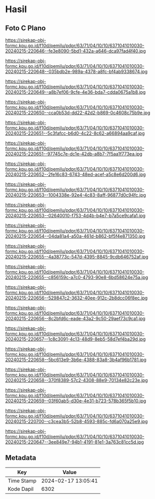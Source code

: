 # Hasil

## Foto C Plano

https://sirekap-obj-formc.kpu.go.id/f10d/pemilu/pdpr/63/71/04/10/10/6371041010030-20240215-220646--fe3e8090-5bd1-432a-a646-dca97fad4f40.jpg

https://sirekap-obj-formc.kpu.go.id/f10d/pemilu/pdpr/63/71/04/10/10/6371041010030-20240215-220648--035bdb2e-989a-4378-a8fc-bf4ab9338674.jpg

https://sirekap-obj-formc.kpu.go.id/f10d/pemilu/pdpr/63/71/04/10/10/6371041010030-20240215-220649--a8b7ef06-9cfe-4e36-bda7-cdda0675a1b8.jpg

https://sirekap-obj-formc.kpu.go.id/f10d/pemilu/pdpr/63/71/04/10/10/6371041010030-20240215-220650--cca0b53d-dd22-42d2-b869-0c4608c75b9e.jpg

https://sirekap-obj-formc.kpu.go.id/f10d/pemilu/pdpr/63/71/04/10/10/6371041010030-20240215-220651--5c3fafcc-b6d0-4c22-8c62-a66894aa9caf.jpg

https://sirekap-obj-formc.kpu.go.id/f10d/pemilu/pdpr/63/71/04/10/10/6371041010030-20240215-220651--97745c7e-dc1e-42db-a8b7-7f5aa1f773ea.jpg

https://sirekap-obj-formc.kpu.go.id/f10d/pemilu/pdpr/63/71/04/10/10/6371041010030-20240215-220652--2fe16c83-6743-48ed-acef-a5c8e6d200d6.jpg

https://sirekap-obj-formc.kpu.go.id/f10d/pemilu/pdpr/63/71/04/10/10/6371041010030-20240215-220653--1004338e-92e4-4c83-8aff-96877d0c94fc.jpg

https://sirekap-obj-formc.kpu.go.id/f10d/pemilu/pdpr/63/71/04/10/10/6371041010030-20240215-220653--02640010-f753-4d4b-b4e7-b7a5ce9cafa1.jpg

https://sirekap-obj-formc.kpu.go.id/f10d/pemilu/pdpr/63/71/04/10/10/6371041010030-20240215-220654--04da81a4-a50a-461d-b862-bf5f4e871350.jpg

https://sirekap-obj-formc.kpu.go.id/f10d/pemilu/pdpr/63/71/04/10/10/6371041010030-20240215-220655--4a38773c-547d-4395-8845-9cdb646752af.jpg

https://sirekap-obj-formc.kpu.go.id/f10d/pemilu/pdpr/63/71/04/10/10/6371041010030-20240215-220655--c856159c-a7c0-4793-90e8-6bd58624e75a.jpg

https://sirekap-obj-formc.kpu.go.id/f10d/pemilu/pdpr/63/71/04/10/10/6371041010030-20240215-220656--529847c2-3632-40ee-912c-2b8dcc06f8ec.jpg

https://sirekap-obj-formc.kpu.go.id/f10d/pemilu/pdpr/63/71/04/10/10/6371041010030-20240215-220656--8c2bfd6c-eade-43a2-9c50-29aef73c9ca1.jpg

https://sirekap-obj-formc.kpu.go.id/f10d/pemilu/pdpr/63/71/04/10/10/6371041010030-20240215-220657--1c8c3091-4c13-48d9-8eb5-58d7ef4ba29d.jpg

https://sirekap-obj-formc.kpu.go.id/f10d/pemilu/pdpr/63/71/04/10/10/6371041010030-20240215-220658--5bc613e9-3b6e-4388-83a8-3b4af96b1781.jpg

https://sirekap-obj-formc.kpu.go.id/f10d/pemilu/pdpr/63/71/04/10/10/6371041010030-20240215-220658--370f8389-57c2-4308-88e9-70134e82c23e.jpg

https://sirekap-obj-formc.kpu.go.id/f10d/pemilu/pdpr/63/71/04/10/10/6371041010030-20240215-220659--03f60ab5-d30e-4e31-b723-578b365f5b10.jpg

https://sirekap-obj-formc.kpu.go.id/f10d/pemilu/pdpr/63/71/04/10/10/6371041010030-20240215-220700--c3cea3b5-52b8-4593-885c-fd6a070a25e9.jpg

https://sirekap-obj-formc.kpu.go.id/f10d/pemilu/pdpr/63/71/04/10/10/6371041010030-20240215-220647--3ee849e7-94b1-4191-81e1-3a763c81cc5d.jpg


## Metadata

| Key        | Value               |
| ---------- | ------------------- |
| Time Stamp | 2024-02-17 13:05:41 |
| Kode Dapil | 6302                |



